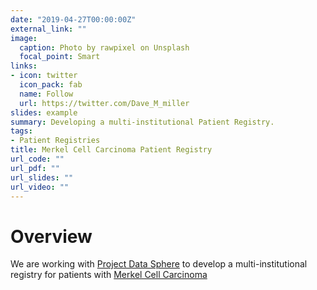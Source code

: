 ```yaml
---
date: "2019-04-27T00:00:00Z"
external_link: ""
image:
  caption: Photo by rawpixel on Unsplash
  focal_point: Smart
links:
- icon: twitter
  icon_pack: fab
  name: Follow
  url: https://twitter.com/Dave_M_miller
slides: example
summary: Developing a multi-institutional Patient Registry.
tags:
- Patient Registries
title: Merkel Cell Carcinoma Patient Registry
url_code: ""
url_pdf: ""
url_slides: ""
url_video: ""
---
```


# Overview
We are working with [Project Data Sphere](https://www.projectdatasphere.org/projectdatasphere/html/home) to develop a multi-institutional registry for patients with [Merkel Cell Carcinoma](https://www.merkelcellcarcinoma.io)

